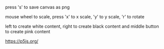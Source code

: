 press 's' to save canvas as png

mouse wheel to scale, press 'x' to x scale, 'y' to y scale, 'r' to rotate

left to create white content, right to create black content and middle button to create pink content

https://p5js.org/
